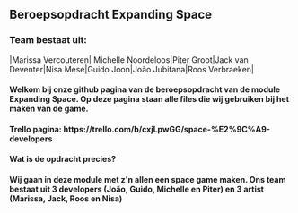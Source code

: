 <h2> Beroepsopdracht Expanding Space </h2>  
<h3> Team bestaat uit: </h3> 
 |Marissa Vercouteren| Michelle Noordeloos|Piter Groot|Jack van Deventer|Nisa Mese|Guido Joon|João Jubitana|Roos Verbraeken|
<h4> Welkom bij onze github pagina van de beroepsopdracht van de module Expanding Space. Op deze pagina staan alle files die wij gebruiken bij het maken van de game.</h4>
<h4> Trello pagina: https://trello.com/b/cxjLpwGG/space-%E2%9C%A9-developers </h4>

<h4> Wat is de opdracht precies? </h4>
<h4> Wij gaan in deze module met z'n allen een space game maken. Ons team bestaat uit 3 developers (João, Guido, Michelle en Piter) en 3 artist (Marissa, Jack, Roos en Nisa) </h4>
